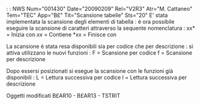  :  : NWS Num="001430" Date="20090209" Rel="V2R3" Atr="M. Cattaneo" Tem="TEC" App="B£" Tit="Scansione tabelle" Sts="20"
E' stata implementata la scansione degli elementi di tabella :  è ora possibile eseguire la scansione
di caratteri attraverso la sequente nomenclatura : 
xx*  = Inizia con
*xx* = Contiene
*xx  = Finisce con

La scansione è stata resa disponibili sia per codice che per descrizione :  si attiva utilizzano le nuovi funzioni : 
F = Scansione per codice
f = Scansione per descrizione

Dopo essersi posizionati si esegue la scansione con le funzioni già disponibili : 
L = Lettura successiva per codice
l = Lettura successiva per descrizione

Oggetti modificati
B£AR10 - B£AR13 - TSTRIT
